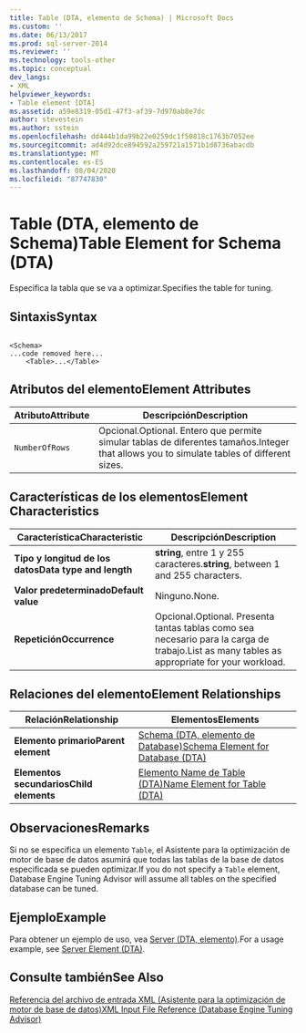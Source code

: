 ```yaml
---
title: Table (DTA, elemento de Schema) | Microsoft Docs
ms.custom: ''
ms.date: 06/13/2017
ms.prod: sql-server-2014
ms.reviewer: ''
ms.technology: tools-other
ms.topic: conceptual
dev_langs:
- XML
helpviewer_keywords:
- Table element [DTA]
ms.assetid: a59e8319-05d1-47f3-af39-7d970ab8e7dc
author: stevestein
ms.author: sstein
ms.openlocfilehash: dd444b1da99b22e0259dc1f50818c1763b7052ee
ms.sourcegitcommit: ad4d92dce894592a259721a1571b1d8736abacdb
ms.translationtype: MT
ms.contentlocale: es-ES
ms.lasthandoff: 08/04/2020
ms.locfileid: "87747830"
---
```

# <a name="table-element-for-schema-dta"></a><span data-ttu-id="f1821-102">Table (DTA, elemento de Schema)</span><span class="sxs-lookup"><span data-stu-id="f1821-102">Table Element for Schema (DTA)</span></span>
  <span data-ttu-id="f1821-103">Especifica la tabla que se va a optimizar.</span><span class="sxs-lookup"><span data-stu-id="f1821-103">Specifies the table for tuning.</span></span>  
  
## <a name="syntax"></a><span data-ttu-id="f1821-104">Sintaxis</span><span class="sxs-lookup"><span data-stu-id="f1821-104">Syntax</span></span>  
  
```  
  
<Schema>  
...code removed here...  
    <Table>...</Table>  
```  
  
## <a name="element-attributes"></a><span data-ttu-id="f1821-105">Atributos del elemento</span><span class="sxs-lookup"><span data-stu-id="f1821-105">Element Attributes</span></span>  
  
|<span data-ttu-id="f1821-106">Atributo</span><span class="sxs-lookup"><span data-stu-id="f1821-106">Attribute</span></span>|<span data-ttu-id="f1821-107">Descripción</span><span class="sxs-lookup"><span data-stu-id="f1821-107">Description</span></span>|  
|---------------|-----------------|  
|`NumberOfRows`|<span data-ttu-id="f1821-108">Opcional.</span><span class="sxs-lookup"><span data-stu-id="f1821-108">Optional.</span></span> <span data-ttu-id="f1821-109">Entero que permite simular tablas de diferentes tamaños.</span><span class="sxs-lookup"><span data-stu-id="f1821-109">Integer that allows you to simulate tables of different sizes.</span></span>|  
  
## <a name="element-characteristics"></a><span data-ttu-id="f1821-110">Características de los elementos</span><span class="sxs-lookup"><span data-stu-id="f1821-110">Element Characteristics</span></span>  
  
|<span data-ttu-id="f1821-111">Característica</span><span class="sxs-lookup"><span data-stu-id="f1821-111">Characteristic</span></span>|<span data-ttu-id="f1821-112">Descripción</span><span class="sxs-lookup"><span data-stu-id="f1821-112">Description</span></span>|  
|--------------------|-----------------|  
|<span data-ttu-id="f1821-113">**Tipo y longitud de los datos**</span><span class="sxs-lookup"><span data-stu-id="f1821-113">**Data type and length**</span></span>|<span data-ttu-id="f1821-114">**string**, entre 1 y 255 caracteres.</span><span class="sxs-lookup"><span data-stu-id="f1821-114">**string**, between 1 and 255 characters.</span></span>|  
|<span data-ttu-id="f1821-115">**Valor predeterminado**</span><span class="sxs-lookup"><span data-stu-id="f1821-115">**Default value**</span></span>|<span data-ttu-id="f1821-116">Ninguno.</span><span class="sxs-lookup"><span data-stu-id="f1821-116">None.</span></span>|  
|<span data-ttu-id="f1821-117">**Repetición**</span><span class="sxs-lookup"><span data-stu-id="f1821-117">**Occurrence**</span></span>|<span data-ttu-id="f1821-118">Opcional.</span><span class="sxs-lookup"><span data-stu-id="f1821-118">Optional.</span></span> <span data-ttu-id="f1821-119">Presenta tantas tablas como sea necesario para la carga de trabajo.</span><span class="sxs-lookup"><span data-stu-id="f1821-119">List as many tables as appropriate for your workload.</span></span>|  
  
## <a name="element-relationships"></a><span data-ttu-id="f1821-120">Relaciones del elemento</span><span class="sxs-lookup"><span data-stu-id="f1821-120">Element Relationships</span></span>  
  
|<span data-ttu-id="f1821-121">Relación</span><span class="sxs-lookup"><span data-stu-id="f1821-121">Relationship</span></span>|<span data-ttu-id="f1821-122">Elementos</span><span class="sxs-lookup"><span data-stu-id="f1821-122">Elements</span></span>|  
|------------------|--------------|  
|<span data-ttu-id="f1821-123">**Elemento primario**</span><span class="sxs-lookup"><span data-stu-id="f1821-123">**Parent element**</span></span>|[<span data-ttu-id="f1821-124">Schema &#40;DTA, elemento de Database&#41;</span><span class="sxs-lookup"><span data-stu-id="f1821-124">Schema Element for Database &#40;DTA&#41;</span></span>](schema-element-for-database-dta.md)|  
|<span data-ttu-id="f1821-125">**Elementos secundarios**</span><span class="sxs-lookup"><span data-stu-id="f1821-125">**Child elements**</span></span>|[<span data-ttu-id="f1821-126">Elemento Name de Table &#40;DTA&#41;</span><span class="sxs-lookup"><span data-stu-id="f1821-126">Name Element for Table &#40;DTA&#41;</span></span>](name-element-for-table-dta.md)|  
  
## <a name="remarks"></a><span data-ttu-id="f1821-127">Observaciones</span><span class="sxs-lookup"><span data-stu-id="f1821-127">Remarks</span></span>  
 <span data-ttu-id="f1821-128">Si no se especifica un elemento `Table`, el Asistente para la optimización de motor de base de datos asumirá que todas las tablas de la base de datos especificada se pueden optimizar.</span><span class="sxs-lookup"><span data-stu-id="f1821-128">If you do not specify a `Table` element, Database Engine Tuning Advisor will assume all tables on the specified database can be tuned.</span></span>  
  
## <a name="example"></a><span data-ttu-id="f1821-129">Ejemplo</span><span class="sxs-lookup"><span data-stu-id="f1821-129">Example</span></span>  
 <span data-ttu-id="f1821-130">Para obtener un ejemplo de uso, vea [Server &#40;DTA, elemento&#41;](server-element-dta.md).</span><span class="sxs-lookup"><span data-stu-id="f1821-130">For a usage example, see [Server Element &#40;DTA&#41;](server-element-dta.md).</span></span>  
  
## <a name="see-also"></a><span data-ttu-id="f1821-131">Consulte también</span><span class="sxs-lookup"><span data-stu-id="f1821-131">See Also</span></span>  
 [<span data-ttu-id="f1821-132">Referencia del archivo de entrada XML &#40;Asistente para la optimización de motor de base de datos&#41;</span><span class="sxs-lookup"><span data-stu-id="f1821-132">XML Input File Reference &#40;Database Engine Tuning Advisor&#41;</span></span>](xml-input-file-reference-database-engine-tuning-advisor.md)  
  
  
